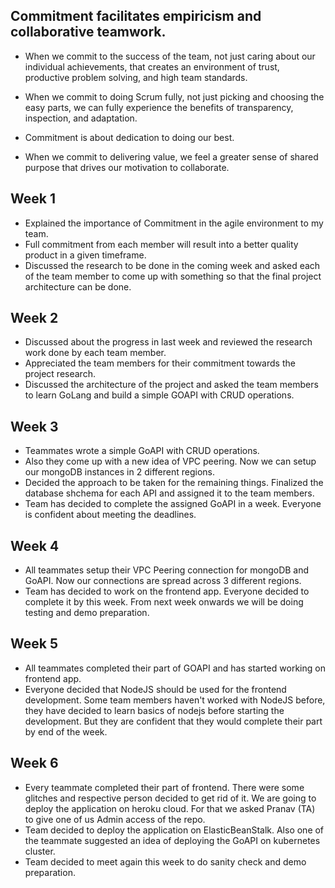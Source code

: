 ## Commitment facilitates empiricism and collaborative teamwork.

* When we commit to the success of the team, not just caring about our individual achievements, that creates an environment of trust, productive problem solving, and high team standards.

* When we commit to doing Scrum fully, not just picking and choosing the easy parts, we can fully experience the benefits of transparency, inspection, and adaptation.

* Commitment is about dedication to doing our best.  

* When we commit to delivering value, we feel a greater sense of shared purpose that drives our motivation to collaborate.


## Week 1

* Explained the importance of Commitment in the agile environment to my team.
* Full commitment from each member will result into a better quality product in a given timeframe.
* Discussed the research to be done in the coming week and asked each of the team member to come up with something so that the final project architecture can be done.

## Week 2

* Discussed about the progress in last week and reviewed the research work done by each team member.
* Appreciated the team members for their commitment towards the project research.
* Discussed the architecture of the project and asked the team members to learn GoLang and build a simple GOAPI with CRUD operations.

## Week 3

* Teammates wrote a simple GoAPI with CRUD operations.
* Also they come up with a new idea of VPC peering. Now we can setup our mongoDB instances in 2 different regions.
* Decided the approach to be taken for the remaining things. Finalized the database shchema for each API and assigned it to the team members.
* Team has decided to complete the assigned GoAPI in a week. Everyone is confident about meeting the deadlines.

## Week 4

* All teammates setup their VPC Peering connection for mongoDB and GoAPI. Now our connections are spread across 3 different regions.
* Team has decided to work on the frontend app. Everyone decided to complete it by this week. From next week onwards we will be doing testing and demo preparation.

## Week 5

* All teammates completed their part of GOAPI and has started working on frontend app.
* Everyone decided that NodeJS should be used for the frontend development. Some team members haven't worked with NodeJS before, they have decided to learn basics of nodejs before starting the development. But they are confident that they would complete their part by end of the week.

## Week 6

* Every teammate completed their part of frontend. There were some glitches and respective person decided to get rid of it. We are going to deploy the application on heroku cloud. For that we asked Pranav (TA) to give one of us Admin access of the repo.
* Team decided to deploy the application on ElasticBeanStalk. Also one of the teammate suggested an idea of deploying the GoAPI on kubernetes cluster.
* Team decided to meet again this week to do sanity check and demo preparation.
